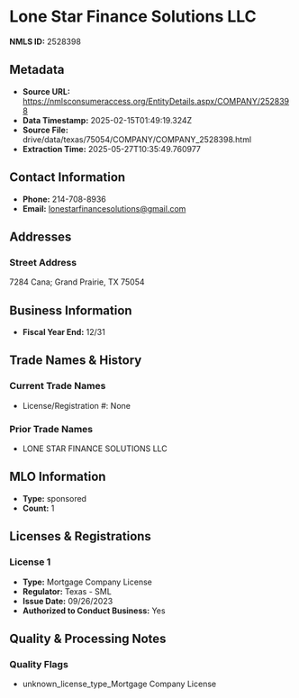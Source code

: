 # Lone Star Finance Solutions LLC

**NMLS ID:** 2528398

## Metadata
- **Source URL:** https://nmlsconsumeraccess.org/EntityDetails.aspx/COMPANY/2528398
- **Data Timestamp:** 2025-02-15T01:49:19.324Z
- **Source File:** drive/data/texas/75054/COMPANY/COMPANY_2528398.html
- **Extraction Time:** 2025-05-27T10:35:49.760977

## Contact Information
- **Phone:** 214-708-8936
- **Email:** lonestarfinancesolutions@gmail.com

## Addresses
### Street Address
7284 Cana; Grand Prairie, TX 75054

## Business Information
- **Fiscal Year End:** 12/31

## Trade Names & History
### Current Trade Names
- License/Registration #: None

### Prior Trade Names
- LONE STAR FINANCE SOLUTIONS LLC

## MLO Information
- **Type:** sponsored
- **Count:** 1

## Licenses & Registrations

### License 1
- **Type:** Mortgage Company License
- **Regulator:** Texas - SML
- **Issue Date:** 09/26/2023
- **Authorized to Conduct Business:** Yes

## Quality & Processing Notes
### Quality Flags
- unknown_license_type_Mortgage Company License
